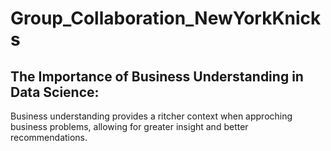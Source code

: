 # Group_Collaboration_NewYorkKnicks
## The Importance of Business Understanding in Data Science:
<p> Business understanding provides a ritcher context when approching business problems, allowing for greater insight and better recommendations.</p>